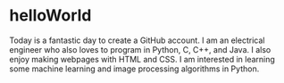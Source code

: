 # helloWorld
Today is a fantastic day to create a GitHub account. I am an electrical engineer who also loves to program in Python, C, C++, and Java. I also enjoy making webpages with HTML and CSS. I am interested in learning some machine learning and image processing algorithms in Python.
